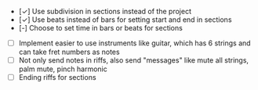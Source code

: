 - [✓] Use subdivision in sections instead of the project
- [✓] Use beats instead of bars for setting start and end in sections
- [-] Choose to set time in bars or beats for sections
- [ ] Implement easier to use instruments like guitar, which has 6 strings and can take fret numbers as notes
- [ ] Not only send notes in riffs, also send "messages" like mute all strings, palm mute, pinch harmonic
- [ ] Ending riffs for sections